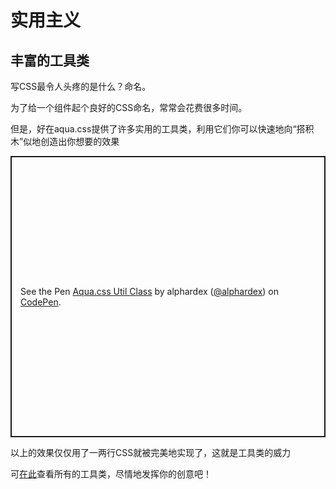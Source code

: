 # 实用主义

## 丰富的工具类

写CSS最令人头疼的是什么？命名。

为了给一个组件起个良好的CSS命名，常常会花费很多时间。

但是，好在aqua.css提供了许多实用的工具类，利用它们你可以快速地向“搭积木”似地创造出你想要的效果

<p class="codepen" data-height="450" data-theme-id="dark" data-default-tab="html,result" data-user="alphardex" data-slug-hash="zYrgMgK" style="height: 450px; box-sizing: border-box; display: flex; align-items: center; justify-content: center; border: 2px solid; margin: 1em 0; padding: 1em;" data-pen-title="Aqua.css Util Class">
  <span>See the Pen <a href="https://codepen.io/alphardex/pen/zYrgMgK">
  Aqua.css Util Class</a> by alphardex (<a href="https://codepen.io/alphardex">@alphardex</a>)
  on <a href="https://codepen.io">CodePen</a>.</span>
</p>
<script async src="https://static.codepen.io/assets/embed/ei.js"></script>

以上的效果仅仅用了一两行CSS就被完美地实现了，这就是工具类的威力

可[在此](https://github.com/alphardex/aqua.css/blob/master/src/utils.scss)查看所有的工具类，尽情地发挥你的创意吧！
